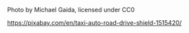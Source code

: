 Photo by Michael Gaida, licensed under CC0

https://pixabay.com/en/taxi-auto-road-drive-shield-1515420/
